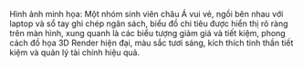 Hình ảnh minh họa: Một nhóm sinh viên châu Á vui vẻ, ngồi bên nhau với laptop và sổ tay ghi chép ngân sách, biểu đồ chi tiêu được hiển thị rõ ràng trên màn hình, xung quanh là các biểu tượng giảm giá và tiết kiệm, phong cách đồ họa 3D Render hiện đại, màu sắc tươi sáng, kích thích tinh thần tiết kiệm và quản lý tài chính hiệu quả.
